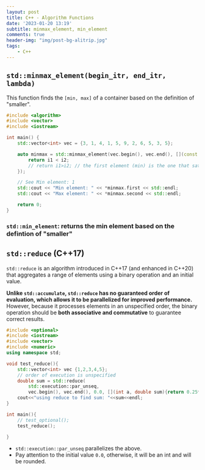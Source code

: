 ```yaml
---
layout: post
title: C++ - Algorithm Functions
date: '2023-01-20 13:19'
subtitle: minmax_element, min_element
comments: true
header-img: "img/post-bg-alitrip.jpg"
tags:
    - C++
---
```


## `std::minmax_element(begin_itr, end_itr, lambda)`

This function finds the `[min, max]` of a container based on the definition of "smaller".

```cpp
#include <algorithm>
#include <vector>
#include <iostream>

int main() {
    std::vector<int> vec = {3, 1, 4, 1, 5, 9, 2, 6, 5, 3, 5};

    auto minmax = std::minmax_element(vec.begin(), vec.end(), [](const int& i1, const int& i2){
        return i1 < i2;
        // return i1>i2; // the first element (min) is the one that satisfies this condition throughout the container
    });

    // See Min element: 1
    std::cout << "Min element: " << *minmax.first << std::endl;
    std::cout << "Max element: " << *minmax.second << std::endl;

    return 0;
}
```

### `std::min_element`: returns the min element based on the defintion of "smaller"

## `std::reduce` (C++17)

`std::reduce` is an algorithm introduced in C++17 (and enhanced in C++20) that aggregates a range of elements using a binary operation and an initial value. 

**Unlike `std::accumulate`, `std::reduce` has no guaranteed order of evaluation, which allows it to be parallelized for improved performance.** However, because it processes elements in an unspecified order, the binary operation should be **both associative and commutative** to guarantee correct results.

```cpp
#include <optional>
#include <iostream>
#include <vector>
#include <numeric>
using namespace std;

void test_reduce(){
    std::vector<int> vec {1,2,3,4,5};
    // order of execution is unspecified
    double sum = std::reduce(
        std::execution::par_unseq,
        vec.begin(), vec.end(), 0.0, [](int a, double sum){return 0.25*a + sum;});
    cout<<"using reduce to find sum: "<<sum<<endl;
}

int main(){
    // test_optional();
    test_reduce();

}
```

- `std::execution::par_unseq` parallelizes the above.
-  Pay attention to the initial value `0.0`, otherwise, it will be an int and will be rounded.